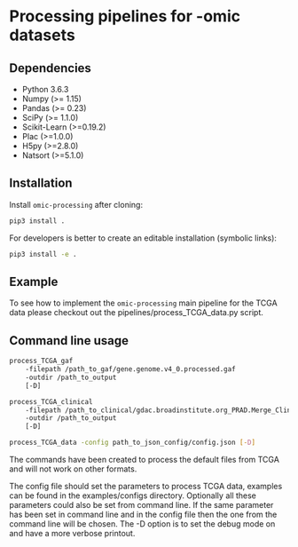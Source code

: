# Processing pipelines for -omic datasets

## Dependencies

- Python 3.6.3
- Numpy (>= 1.15)
- Pandas (>= 0.23)
- SciPy (>= 1.1.0)
- Scikit-Learn (>=0.19.2)
- Plac (>=1.0.0)
- H5py (>=2.8.0)
- Natsort (>=5.1.0)

## Installation
Install `omic-processing` after cloning:

```sh
pip3 install .
```
For developers is better to create an editable installation (symbolic links):

```sh
pip3 install -e .
```

## Example
To see how to implement the `omic-processing` main pipeline for the TCGA data please checkout out the pipelines/process_TCGA_data.py script.

## Command line usage
```sh
process_TCGA_gaf 
    -filepath /path_to_gaf/gene.genome.v4_0.processed.gaf
    -outdir /path_to_output
    [-D]
```
```sh
process_TCGA_clinical 
    -filepath /path_to_clinical/gdac.broadinstitute.org_PRAD.Merge_Clinical.Level_1.2016012800.0.0/PRAD.clin.merged.txt
    -outdir /path_to_output
    [-D]
```
```sh
process_TCGA_data -config path_to_json_config/config.json [-D]
```
The commands have been created to process the default files from TCGA and will not work on other formats.

The config file should set the parameters to process TCGA data, examples can be found in the examples/configs directory.
Optionally all these parameters could also be set from command line. If the same parameter has been set in command line and in the config file then the one from the command line will be chosen.
The -D option is to set the debug mode on and have a more verbose printout.
